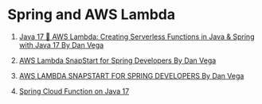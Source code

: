 <h1>Spring and AWS Lambda</h1>

1. [Java 17 🤝 AWS Lambda: Creating Serverless Functions in Java & Spring with Java 17 By Dan Vega](https://www.youtube.com/watch?v=bxK4GscuVgs)
1. [AWS Lambda SnapStart for Spring Developers By Dan Vega](https://www.youtube.com/watch?v=isS6m6aj_Ak)
1. [AWS LAMBDA SNAPSTART FOR SPRING DEVELOPERS By Dan Vega](https://www.danvega.dev/blog/2022/12/02/aws-lambda-snapstart-spring/)

1. [Spring Cloud Function on Java 17](https://github.com/danvega/scf-17)